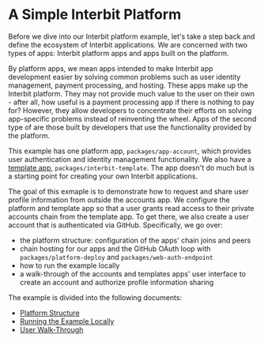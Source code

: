 # A Simple Interbit Platform 

Before we dive into our Interbit platform example, let's take a step back and define the ecosystem of Interbit applications. We are concerned with two types of apps: Interbit platform apps and apps built on the platform. 

By platform apps, we mean apps intended to make Interbit app development easier by solving common problems such as user identity management, payment processing, and hosting. These apps make up the Interbit platform. They may not provide much value to the user on their own - after all, how useful is a payment processing app if there is nothing to pay for? However, they allow developers to concentrate their efforts on solving app-specific problems instead of reinventing the wheel. Apps of the second type of are those built by developers that use the functionality provided by the platform.

This example has one platform app, `packages/app-account`, which provides user authentication and identity management functionality. We also have a [template app](../template.adoc), `packages/interbit-template`. The app doesn't do much but is a starting point for creating your own Interbit applications. 

The goal of this exmaple is to demonstrate how to request and share user profile information from outside the accounts app. We configure the platform and template app so that a user grants read access to their private accounts chain from the template app. To get there, we also create a user account that is authenticated via GitHub. Specifically, we go over:

- the platform structure: configuration of the apps' chain joins and peers
- chain hosting for our apps and the GitHub OAuth loop with `packages/platform-deploy` and `packages/web-auth-endpoint`
- how to run the example locally
- a walk-through of the accounts and templates apps' user interface to create an account and authorize profile information sharing

The example is divided into the following documents:

- [Platform Structure](platform-structure.md)
- [Running the Example Locally](run-example.md)
- [User Walk-Through](user-walk-through.md)
